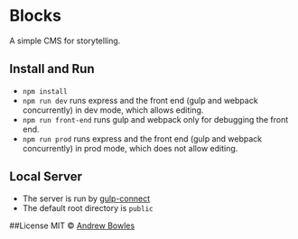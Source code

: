 # Blocks
A simple CMS for storytelling.

## Install and Run
- `npm install`
- `npm run dev` runs express and the front end (gulp and webpack concurrently) in dev mode, which allows editing.
- `npm run front-end` runs gulp and webpack only for debugging the front end.
- `npm run prod` runs express and the front end (gulp and webpack concurrently) in prod mode, which does not allow editing.

## Local Server
- The server is run by [gulp-connect](https://www.npmjs.com/package/gulp-connect)
- The default root directory is `public`

##License
MIT © [Andrew Bowles](https://github.com/strangemethod)